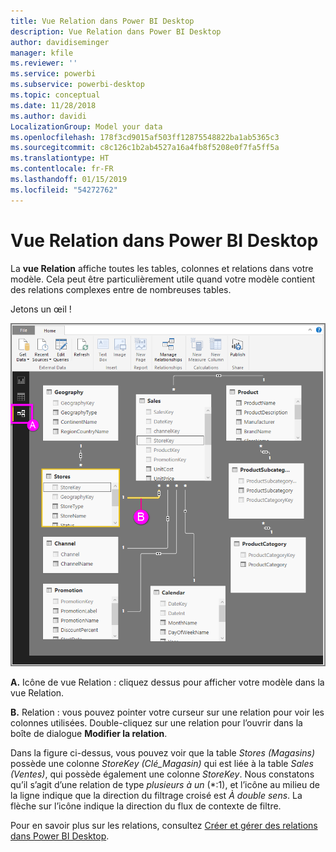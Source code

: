 ```yaml
---
title: Vue Relation dans Power BI Desktop
description: Vue Relation dans Power BI Desktop
author: davidiseminger
manager: kfile
ms.reviewer: ''
ms.service: powerbi
ms.subservice: powerbi-desktop
ms.topic: conceptual
ms.date: 11/28/2018
ms.author: davidi
LocalizationGroup: Model your data
ms.openlocfilehash: 178f3cd9015af503ff12875548822ba1ab5365c3
ms.sourcegitcommit: c8c126c1b2ab4527a16a4fb8f5208e0f7fa5ff5a
ms.translationtype: HT
ms.contentlocale: fr-FR
ms.lasthandoff: 01/15/2019
ms.locfileid: "54272762"
---
```

# <a name="relationship-view-in-power-bi-desktop"></a>Vue Relation dans Power BI Desktop
La **vue Relation** affiche toutes les tables, colonnes et relations dans votre modèle. Cela peut être particulièrement utile quand votre modèle contient des relations complexes entre de nombreuses tables.

Jetons un œil !

![](media/desktop-relationship-view/relationshipview_fullscreen.png)

**A.**  Icône de vue Relation : cliquez dessus pour afficher votre modèle dans la vue Relation.

**B.** Relation : vous pouvez pointer votre curseur sur une relation pour voir les colonnes utilisées. Double-cliquez sur une relation pour l’ouvrir dans la boîte de dialogue **Modifier la relation**. 

Dans la figure ci-dessus, vous pouvez voir que la table *Stores (Magasins)* possède une colonne *StoreKey (Clé_Magasin)* qui est liée à la table *Sales (Ventes)*, qui possède également une colonne *StoreKey*. Nous constatons qu’il s’agit d’une relation de type *plusieurs à un* (\*:1), et l’icône au milieu de la ligne indique que la direction du filtrage croisé est *À double sens*. La flèche sur l’icône indique la direction du flux de contexte de filtre.

Pour en savoir plus sur les relations, consultez [Créer et gérer des relations dans Power BI Desktop](desktop-create-and-manage-relationships.md).

